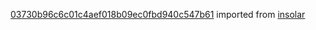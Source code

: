 [03730b96c6c01c4aef018b09ec0fbd940c547b61](https://github.com/insolar/insolar/commit/03730b96c6c01c4aef018b09ec0fbd940c547b61) imported from [insolar](https://github.com/insolar/insolar)
